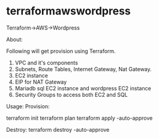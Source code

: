 # terraformawswordpress
Terraform->AWS->Wordpress

About:

Following will get provision using Terraform.

  1. VPC and it's components
  2. Subnets, Route Tables, Internet Gateway, Nat Gateway.
  3. EC2 instance
  4. EIP for NAT Gateway
  5. Mariadb sql EC2 instance and wordpress EC2 instance
  6. Security Groups to access both EC2 and SQL

Usage: Provision:

terraform init
terraform plan
terraform apply -auto-approve

Destroy:
terraform destroy -auto-approve
